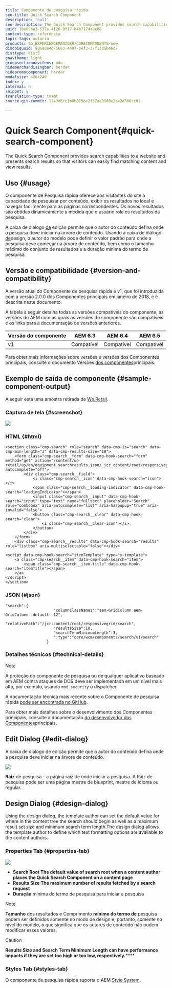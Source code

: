 ```yaml
---
title: Componente de pesquisa rápida
seo-title: Quick Search Component
description: 'null'
seo-description: The Quick Search Component provides search capabilities to a website and presents search results so that visitors can search the site and filter the results.
uuid: 1ba69be3-537e-4f20-9f17-b4b7174a8e88
content-type: referência
topic-tags: autoria
products: SG_EXPERIENCEMANAGER/CORECOMPONENTS-new
discoiquuid: 906a684d-5663-4497-bef3-37f13d5b46c7
disttype: dist5
gnavtheme: light
groupsectionnavitems: não
hidemerchandisingbar: herdar
hidepromocomponent: herdar
modalsize: 426x240
index: y
internal: n
snippet: y
translation-type: tm+mt
source-git-commit: 1243d6cc1b0b015ee2f37ae89d0e2e42d366cc02

---
```



# Quick Search Component{#quick-search-component}

The Quick Search Component provides search capabilities to a website and presents search results so that visitors can easily find matching content and view results.

## Uso {#usage}

O componente de Pesquisa rápida oferece aos visitantes do site a capacidade de pesquisar por conteúdo, exibir os resultados no local e navegar facilmente para as páginas correspondentes. Os novos resultados são obtidos dinamicamente à medida que o usuário rola os resultados da pesquisa.

A caixa de diálogo [de](#edit-dialog) edição permite que o autor do conteúdo defina onde a pesquisa deve iniciar na árvore de conteúdo. Usando a caixa de diálogo [de](#design-dialog)design, o autor do modelo pode definir o valor padrão para onde a pesquisa deve começar na árvore de conteúdo, bem como o tamanho máximo do conjunto de resultados e a duração mínima do termo de pesquisa.

## Versão e compatibilidade {#version-and-compatibility}

A versão atual do Componente de pesquisa rápida é v1, que foi introduzida com a versão 2.0.0 dos Componentes principais em janeiro de 2018, e é descrita neste documento.

A tabela a seguir detalha todas as versões compatíveis do componente, as versões do AEM com as quais as versões do componente são compatíveis e os links para a documentação de versões anteriores.

| Versão do componente | AEM 6.3 | AEM 6.4 | AEM 6.5 |
|--- |--- |--- |--- |
| v1 | Compatível | Compatível | Compatível |

Para obter mais informações sobre versões e versões dos Componentes principais, consulte o documento Versões [dos componentes](versions.md)principais.

## Exemplo de saída de componente {#sample-component-output}

A seguir está uma amostra retirada de [We.Retail](https://helpx.adobe.com/experience-manager/6-5/sites/developing/using/we-retail.html).

### Captura de tela {#screenshot}

![](assets/screen_shot_2018-01-19at094248.png)

### HTML {#html}

```
<section class="cmp-search" role="search" data-cmp-is="search" data-cmp-min-length="3" data-cmp-results-size="10">
    <form class="cmp-search__form" data-cmp-hook-search="form" method="get" action="/content/we-retail/us/en/equipment.searchresults.json/_jcr_content/root/responsivegrid/search" autocomplete="off">
        <div class="cmp-search__field">
            <i class="cmp-search__icon" data-cmp-hook-search="icon"></i>
            <span class="cmp-search__loading-indicator" data-cmp-hook-search="loadingIndicator"></span>
            <input class="cmp-search__input" data-cmp-hook-search="input" type="text" name="fulltext" placeholder="Search" role="combobox" aria-autocomplete="list" aria-haspopup="true" aria-invalid="false">
            <button class="cmp-search__clear" data-cmp-hook-search="clear">
                <i class="cmp-search__clear-icon"></i>
            </button>
        </div>
    </form>
    <div class="cmp-search__results" data-cmp-hook-search="results" role="listbox" aria-multiselectable="false"></div>
    
<script data-cmp-hook-search="itemTemplate" type="x-template">
    <a class="cmp-search__item" data-cmp-hook-search="item">
        <span class="cmp-search__item-title" data-cmp-hook-search="itemTitle"></span>
    </a>
</script>
</section>
```

### JSON {#json}

```
"search":{  
                     "columnClassNames":"aem-GridColumn aem-GridColumn--default--12",
                     "relativePath":"/jcr:content/root/responsivegrid/search",
                     "resultsSize":10,
                     "searchTermMinimumLength":3,
                     ":type":"core/wcm/components/search/v1/search"
                  }
```

### Detalhes técnicos {#technical-details}

>[!NOTE]
>
>A proteção do componente de pesquisa ou de qualquer aplicativo baseado em AEM contra ataques de DOS deve ser implementada em um nível mais alto, por exemplo, usando `mod_security` o dispatcher.

A documentação técnica mais recente sobre o Componente de pesquisa rápida [pode ser encontrada no GitHub](https://github.com/adobe/aem-core-wcm-components/blob/master/content/src/content/jcr_root/apps/core/wcm/components/search/v1/search).

Para obter mais detalhes sobre o desenvolvimento dos Componentes principais, consulte a documentação [do desenvolvedor dos Componentes](developing.md)principais.

## Edit Dialog {#edit-dialog}

A caixa de diálogo de edição permite que o autor do conteúdo defina onde a pesquisa deve iniciar na árvore de conteúdo.

![](assets/screen_shot_2018-04-03at120132.png)

**Raiz** de pesquisa - a página raiz de onde iniciar a pesquisa. A Raiz de pesquisa pode ser uma página mestre de blueprint, mestre de idioma ou regular.

## Design Dialog {#design-dialog}

Using the design dialog, the template author can set the default value for where in the content tree the search should begin as well as a maximum result set size and minimum search term length.The design dialog allows the template author to define which text formatting options are available to the content authors.

### Properties Tab {#properties-tab}

![](assets/screen_shot_2018-04-03at120028.png)

* **Search Root
The default value of search root when a content author places the Quick Search Component on a content page**
* **Results Size
The maximum number of results fetched by a search request**
* **Duração** mínima do termo de pesquisa para iniciar a pesquisa

>[!NOTE]
>
>**Tamanho** dos resultados e Comprimento **mínimo do termo de** pesquisa podem ser definidos somente no modo de design e, portanto, somente no nível do modelo, o que significa que os autores de conteúdo não podem modificar esses valores.

>[!CAUTION]
>
>**Results Size and Search Term Minimum Length can have performance impacts if they are set too high or too low, respectively.******

### Styles Tab {#styles-tab}

O componente de pesquisa rápida suporta o AEM [Style System](authoring.md#component-styling).